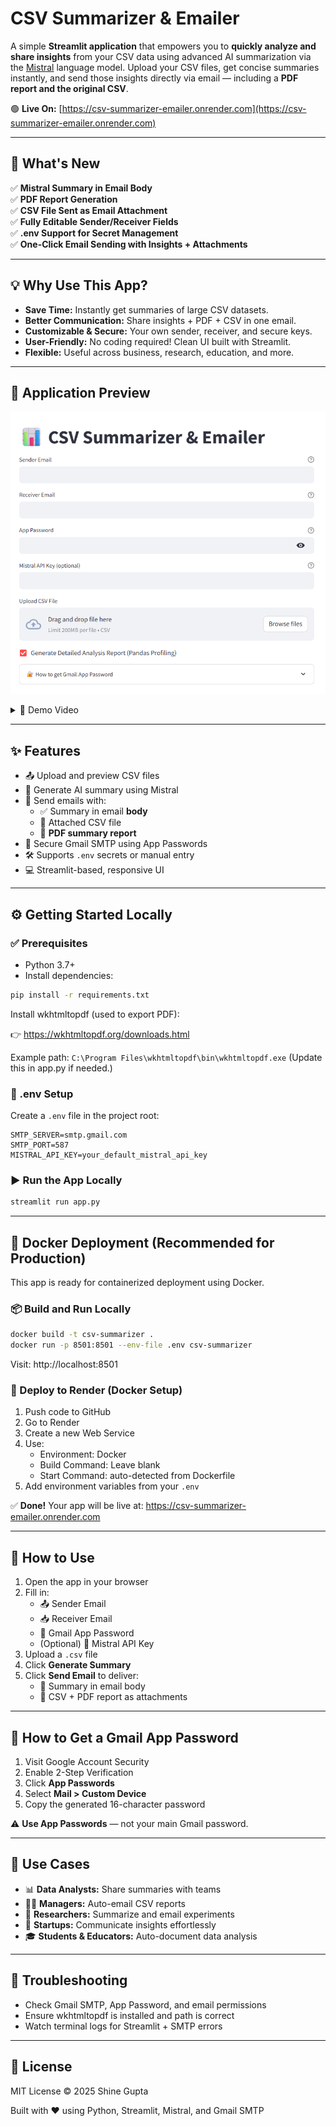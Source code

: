 # CSV Summarizer & Emailer

A simple **Streamlit application** that empowers you to **quickly analyze and share insights** from your CSV data using advanced AI summarization via the [Mistral](https://mistral.ai/) language model. Upload your CSV files, get concise summaries instantly, and send those insights directly via email — including a **PDF report and the original CSV**.

🟢 **Live On:** [https://csv-summarizer-emailer.onrender.com](https://csv-summarizer-emailer.onrender.com)

---

## 🚀 What's New

✅ **Mistral Summary in Email Body**  
✅ **PDF Report Generation**  
✅ **CSV File Sent as Email Attachment**  
✅ **Fully Editable Sender/Receiver Fields**  
✅ **.env Support for Secret Management**  
✅ **One-Click Email Sending with Insights + Attachments**  

---

## 💡 Why Use This App?

- **Save Time:** Instantly get summaries of large CSV datasets.
- **Better Communication:** Share insights + PDF + CSV in one email.
- **Customizable & Secure:** Your own sender, receiver, and secure keys.
- **User-Friendly:** No coding required! Clean UI built with Streamlit.
- **Flexible:** Useful across business, research, education, and more.

---

## 📸 Application Preview

![Streamlit CSV Summarizer UI Screenshot](https://github.com/Shine-5705/csv-monitor-summarizer/blob/main/assets/image.png)

<details>
<summary>🎥 Demo Video</summary>

[![CSV Summarizer Demo Video🎥](https://youtu.be/-lqke84Vpug)](https://youtu.be/-lqke84Vpug)

</details>

---

## ✨ Features

- 📤 Upload and preview CSV files
- 🤖 Generate AI summary using Mistral
- 📧 Send emails with:
  - ✅ Summary in email **body**
  - 📎 Attached CSV file
  - 📄 **PDF summary report**
- 🔐 Secure Gmail SMTP using App Passwords
- 🛠️ Supports `.env` secrets or manual entry
- 💻 Streamlit-based, responsive UI

---

## ⚙️ Getting Started Locally

### ✅ Prerequisites

- Python 3.7+
- Install dependencies:

```bash
pip install -r requirements.txt
```

Install wkhtmltopdf (used to export PDF):

👉 https://wkhtmltopdf.org/downloads.html

Example path: `C:\Program Files\wkhtmltopdf\bin\wkhtmltopdf.exe`
(Update this in app.py if needed.)

### 📁 .env Setup
Create a `.env` file in the project root:

```env
SMTP_SERVER=smtp.gmail.com
SMTP_PORT=587
MISTRAL_API_KEY=your_default_mistral_api_key
```

### ▶️ Run the App Locally
```bash
streamlit run app.py
```

---

## 🐳 Docker Deployment (Recommended for Production)

This app is ready for containerized deployment using Docker.

### 📦 Build and Run Locally
```bash
docker build -t csv-summarizer .
docker run -p 8501:8501 --env-file .env csv-summarizer
```
Visit: http://localhost:8501

### 🚀 Deploy to Render (Docker Setup)

1. Push code to GitHub
2. Go to Render
3. Create a new Web Service
4. Use:
   - Environment: Docker
   - Build Command: Leave blank
   - Start Command: auto-detected from Dockerfile
5. Add environment variables from your `.env`

✅ **Done!** Your app will be live at:
https://csv-summarizer-emailer.onrender.com

---

## 🧠 How to Use

1. Open the app in your browser
2. Fill in:
   - 📤 Sender Email
   - 📥 Receiver Email
   - 🔑 Gmail App Password
   - (Optional) 🧠 Mistral API Key
3. Upload a `.csv` file
4. Click **Generate Summary**
5. Click **Send Email** to deliver:
   - 📄 Summary in email body
   - 📎 CSV + PDF report as attachments

---

## 🔐 How to Get a Gmail App Password

1. Visit Google Account Security
2. Enable 2-Step Verification
3. Click **App Passwords**
4. Select **Mail > Custom Device**
5. Copy the generated 16-character password

⚠️ **Use App Passwords** — not your main Gmail password.

---

## 💼 Use Cases

- 📊 **Data Analysts:** Share summaries with teams
- 🧑‍💼 **Managers:** Auto-email CSV reports
- 🧪 **Researchers:** Summarize and email experiments
- 🚀 **Startups:** Communicate insights effortlessly
- 🎓 **Students & Educators:** Auto-document data analysis

---

## 🐛 Troubleshooting

- Check Gmail SMTP, App Password, and email permissions
- Ensure wkhtmltopdf is installed and path is correct
- Watch terminal logs for Streamlit + SMTP errors

---

## 📝 License

MIT License © 2025 Shine Gupta

Built with ❤️ using Python, Streamlit, Mistral, and Gmail SMTP